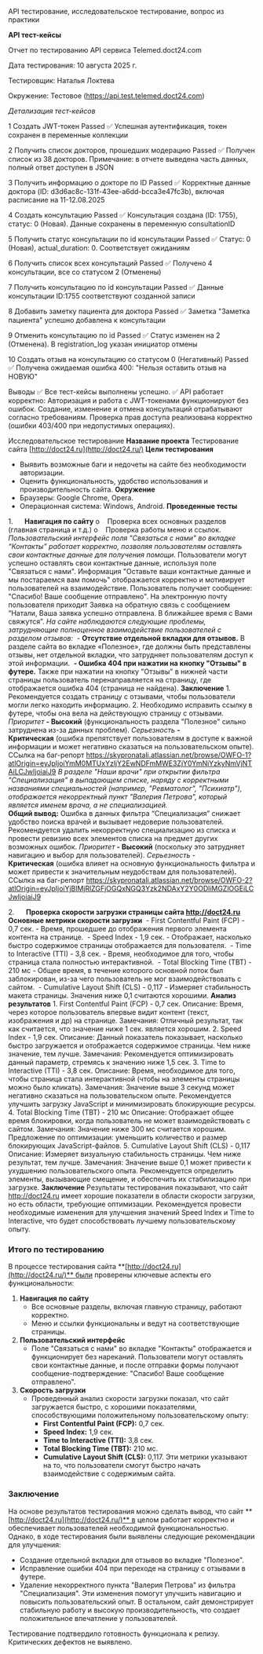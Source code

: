API тестирование, исследовательское тестирование, вопрос из практики

**API тест-кейсы**

Отчет по тестированию API сервиса Telemed.doct24.com

Дата тестирования: 10 августа 2025 г.

Тестировщик: Наталья Локтева

Окружение: Тестовое (https://api.test.telemed.doct24.com)

*Детализация тест-кейсов* 

1 Создать JWT-токен Passed ✅ Успешная аутентификация, токен сохранен в переменные коллекции

2 Получить список докторов, прошедших модерацию Passed ✅ Получен список из 38 докторов. Примечание: в отчете выведена часть данных, полный ответ доступен в JSON

3 Получить информацию о докторе по ID Passed ✅ Корректные данные доктора (ID: d3d6ac8c-131f-43ee-a6dd-bcca3e47fc3b), включая расписание на 11-12.08.2025

4 Создать консультацию Passed ✅ Консультация создана (ID: 1755), статус: 0 (Новая). Данные сохранены в переменную consultationID

5 Получить статус консультации по id консультации Passed ✅ Статус: 0 (Новая), actual_duration: 0. Соответствует ожиданиям

6 Получить список всех консультаций Passed ✅ Получено 4 консультации, все со статусом 2 (Отменены)

7 Получить консультацию по id консультации Passed ✅ Данные консультации ID:1755 соответствуют созданной записи

8 Добавить заметку пациента для доктора Passed ✅ Заметка "Заметка пациента" успешно добавлена к консультации

9 Отменить консультацию по id Passed ✅ Статус изменен на 2 (Отменена). В registration_log указан инициатор отмены

10 Создать отзыв на консультацию со статусом 0 (Негативный) Passed ✅ Получена ожидаемая ошибка 400: "Нельзя оставить отзыв на НОВУЮ"

Выводы ✅ Все тест-кейсы выполнены успешно. ✅ API работает корректно:
Авторизация и работа с JWT-токенами функционируют без ошибок.
Создание, изменение и отмена консультаций отрабатывают согласно требованиям.
Проверка прав доступа реализована корректно (ошибки 403/400 при недопустимых операциях).

Исследовательское тестирование
**Название проекта**
Тестирование сайта [http://doct24.ru](http://doct24.ru/)
**Цели тестирования**
- Выявить возможные баги и недочеты на сайте без      необходимости авторизации.
- Оценить функциональность, удобство использования      и производительность сайта.
**Окружение**
- Браузеры: Google Chrome, Opera.
- Операционная система: Windows, Android.
**Проведенные тесты**

1.      **Навигация по сайту**
o    Проверка всех основных разделов (главная страница и т.д.)
o    Проверка работы меню и ссылок.
*Пользовательский интерфейс поля "Связаться с нами" во вкладке “Контакты” работает корректно, позволяя пользователям оставлять свои контактные данные для получения помощи*.
Пользователи могут успешно оставлять свои контактные данные, используя поле "Связаться с нами". Информация "Оставьте ваши контактные данные и мы постараемся вам помочь" отображается корректно и мотивирует пользователей на взаимодействие. 
Пользователь получает сообщение: "Спасибо! Ваше сообщение отправлено".
На электронную почту пользователя приходит Заявка на обратную связь с сообщением “Натали, Ваша заявка успешно отправлена. В ближайшее время с Вами свяжутся”.
*На сайте наблюдаются следующие проблемы, затрудняющие полноценное взаимодействие пользователей с разделом отзывов:*
 - __Отсутствие отдельной вкладки для отзывов.__
В разделе сайта во вкладке «Полезное», где должны быть представлены отзывы, нет отдельной вкладки, что затрудняет пользователям доступ к этой информации.
 __- Ошибка 404 при нажатии на кнопку "Отзывы" в футере.__
Также при нажатии на кнопку "Отзывы" в нижней части страницы пользователь перенаправляется на страницу, где отображается ошибка 404 (страница не найдена).
__Заключение__
1\. Рекомендуется создать страницу с отзывами, чтобы пользователи могли легко находить информацию.
2\. Необходимо исправить ссылку в футере, чтобы она вела на действующую страницу с отзывами.
*Приоритет* **- Высокий** (функциональность раздела "Полезное" сильно затруднена из-за данных проблем).
*Серьезность* **- Критическая** (ошибка препятствует пользователям в доступе к важной информации и может негативно сказаться на пользовательском опыте).
ССылка на баг-репорт <https://skypronatali.atlassian.net/browse/OWFO-1?atlOrigin=eyJpIjoiYmM0MTUxYzljY2EwNDFmMWE3ZjY0YmNiYzkyNmVjNTAiLCJwIjoiaiJ9>
*В разделе "Наши врачи" при открытии фильтра "Специализация" в выпадающем списке, наряду с корректными названиями специальностей (например, "Ревматолог", "Психиатр"), отображается некорректный пункт "Валерия Петрова", который является именем врача, а не специализацией.*  
__Общий вывод:__
Ошибка в данных фильтра “Специализация” снижает удобство поиска врачей и вызывает недоверие пользователей.
Рекомендуется удалить некорректную специализацию из списка и провести ревизию всех элементов списка на предмет других возможных ошибок.
*Приоритет* **- Высокий** (поскольку это затрудняет навигацию и выбор для пользователей).
*Серьезность* - **Критическая** (ошибка влияет на основную функциональность фильтра и может привести к значительным неудобствам для пользователей)**.**
ССылка на баг-репорт <https://skypronatali.atlassian.net/browse/OWFO-2?atlOrigin=eyJpIjoiYjBlMjRlZGFjOGQxNGQ3Yzk2NDAxY2Y0ODliMGZlOGEiLCJwIjoiaiJ9>

2.      **Проверка скорости загрузки страницы сайта http://doct24.ru**
__Основные метрики скорости загрузки__
 - First Contentful Paint (FCP) - 0,7 сек. - Время, прошедшее до отображения первого элемента контента на странице.
 - Speed Index - 1,9 сек. - Отображает, насколько быстро содержимое страницы отображается для пользователя.
 - Time to Interactive (TTI) - 3,8 сек. - Время, необходимое для того, чтобы страница стала полностью интерактивной.
 - Total Blocking Time (TBT) - 210 мс - Общее время, в течение которого основной поток был заблокирован, из-за чего пользователь не мог взаимодействовать с сайтом.
 - Cumulative Layout Shift (CLS) - 0,117 - Измеряет стабильность макета страницы. Значения ниже 0,1 считаются хорошими.
__Анализ результатов__
1\. First Contentful Paint (FCP) - 0,7 сек.
Описание: Время, через которое пользователь впервые видит контент (текст, изображения и др) на странице.
Замечания: Отличный результат, так как считается, что значение ниже 1 сек. является хорошим.
2\. Speed Index - 1,9 сек.
Описание: Данный показатель показывает, насколько быстро загружается и отображается содержимое страницы. Чем ниже значение, тем лучше.
Замечания: Рекомендуется оптимизировать данный параметр, стремясь к значению ниже 1,5 сек.
3\. Time to Interactive (TTI) - 3,8 сек.
Описание: Время, необходимое для того, чтобы страница стала интерактивной (чтобы на элементы страницы можно было кликать).
Замечания: Значение выше 3 секунд может негативно сказаться на пользовательском опыте. Рекомендуется улучшить загрузку JavaScript и минимизировать блокирующие ресурсы.
4\. Total Blocking Time (TBT) - 210 мс
Описание: Отображает общее время блокировки, когда пользователь не может взаимодействовать с сайтом.
Замечания: Значение ниже 300 мс считается хорошим. Предложение по оптимизации: уменьшить количество и размер блокирующих JavaScript-файлов.
5\. Cumulative Layout Shift (CLS) - 0,117
Описание: Измеряет визуальную стабильность страницы. Чем ниже результат, тем лучше.
Замечания: Значение выше 0,1 может привести к ухудшению пользовательского опыта. Рекомендуется определить элементы, вызывающие смещение, и обеспечить их стабилизацию при загрузке.
__Заключение__
Результаты тестирования показывают, что сайт http://doct24.ru имеет хорошие показатели в области скорости загрузки, но есть области, требующие оптимизации. Рекомендуется провести необходимые изменения для улучшения значений Speed Index и Time to Interactive, что будет способствовать лучшему пользовательскому опыту.

### Итого по тестированию
В процессе тестирования сайта **[http://doct24.ru](http://doct24.ru/)** были проверены ключевые аспекты его функциональности:
1. **Навигация по сайту**
   - Все основные разделы, включая главную страницу, работают корректно.
   - Меню и ссылки функциональны и ведут на соответствующие страницы.
2. **Пользовательский интерфейс**
   - Поле "Связаться с нами" во вкладке "Контакты" отображается и функционирует без нареканий. Пользователи могут оставлять свои контактные данные, и после отправки формы получают сообщение-подтверждение: "Спасибо! Ваше сообщение отправлено".
3. **Скорость загрузки**
   - Проведенный анализ скорости загрузки показал, что сайт загружается быстро, с хорошими показателями, способствующими положительному пользовательскому опыту:
     - **First Contentful Paint (FCP):** 0,7 сек.
     - **Speed Index:** 1,9 сек.
     - **Time to Interactive (TTI):** 3,8 сек.
     - **Total Blocking Time (TBT):** 210 мс.
     - **Cumulative Layout Shift (CLS):** 0,117.
   Эти метрики указывают на то, что пользователи смогут быстро начать взаимодействие с содержимым сайта.

### Заключение
На основе результатов тестирования можно сделать вывод, что сайт **[http://doct24.ru](http://doct24.ru/)** в целом работает корректно и обеспечивает пользователей необходимой функциональностью. Однако, в ходе тестирования были выявлены следующие рекомендации для улучшения:
- Создание отдельной вкладки для отзывов во вкладке "Полезное".
- Исправление ошибки 404 при переходе на страницу с отзывами в футере.
- Удаление некорректного пункта "Валерия Петрова" из фильтра "Специализация".
Эти изменения помогут улучшить навигацию и повысить пользовательский опыт. В остальном, сайт демонстрирует стабильную работу и высокую производительность, что создает положительное впечатление у пользователей.

Тестирование подтвердило готовность функционала к релизу. Критических дефектов не выявлено.
